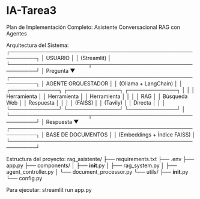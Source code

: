 # IA-Tarea3
Plan de Implementación Completo: Asistente Conversacional RAG con Agentes


Arquitectura del Sistema:
┌─────────────────────────────────────────────────────────┐
│                    USUARIO                              │
│                    (Streamlit)                          │
└─────────────────────┬───────────────────────────────────┘
                      │ Pregunta
                      ▼
┌─────────────────────────────────────────────────────────┐
│               AGENTE ORQUESTADOR                        │
│              (Ollama + LangChain)                       │
│    ┌─────────────┐ ┌──────────────┐ ┌─────────────┐     │
│    │ Herramienta │ │ Herramienta  │ │ Herramienta │     │
│    │     RAG     │ │ Búsqueda Web │ │ Respuesta   │     │
│    │   (FAISS)   │ │  (Tavily)    │ │  Directa    │     │
│    └─────────────┘ └──────────────┘ └─────────────┘     │
└─────────────────────┬───────────────────────────────────┘
                      │ Respuesta
                      ▼
┌─────────────────────────────────────────────────────────┐
│                BASE DE DOCUMENTOS                       │
│        (Embeddings + Índice FAISS)                      │
└─────────────────────────────────────────────────────────┘

Estructura del proyecto:
rag_asistente/
├── requirements.txt
├── .env
├── app.py
├── components/
│   ├── __init__.py
│   ├── rag_system.py
│   ├── agent_controller.py
│   └── document_processor.py
└── utils/
    ├── __init__.py
    └── config.py


Para ejecutar:
    streamlit run app.py